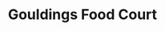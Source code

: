 ---
title: "Gouldings Food Court"
url: /oljato-monument-valley/gouldings-food-court/
shop: Lebensmittel
---